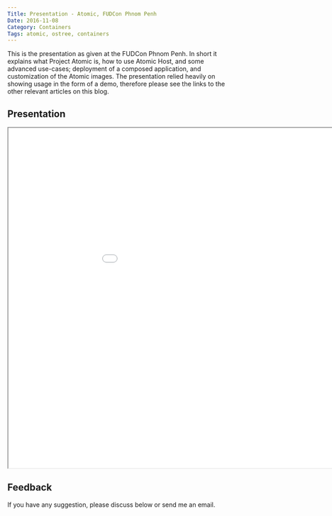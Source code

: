 ```yaml
---
Title: Presentation - Atomic, FUDCon Phnom Penh
Date: 2016-11-08
Category: Containers
Tags: atomic, ostree, containers
---
```



This is the presentation as given at the FUDCon Phnom Penh. In short it explains
what Project Atomic is, how to use Atomic Host, and some advanced use-cases;
deployment of a composed application, and customization of the Atomic images.
The presentation relied heavily on showing usage in the form of a demo,
therefore please see the links to the other relevant articles on this blog.


## Presentation
<iframe src="//gbraad.gitlab.io/presentation-fudcon-phnompenh/" width="1024" height="768">
  <p>Your browser does not support iframes.</p>
</iframe>


## Feedback
If you have any suggestion, please discuss below or send me an email.
